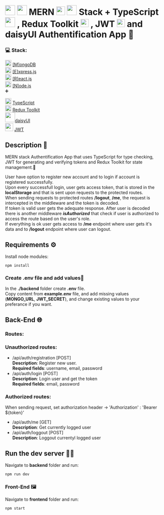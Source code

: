 # <img src="https://cdn.icon-icons.com/icons2/2415/PNG/512/mongodb_original_logo_icon_146424.png" width="32px"> <img src="https://cdn.icon-icons.com/icons2/2699/PNG/512/expressjs_logo_icon_169185.png" width="32px"/> MERN <img src="https://cdn.icon-icons.com/icons2/2415/PNG/512/react_original_logo_icon_146374.png" width="28px"/> <img src="https://cdn.icon-icons.com/icons2/2415/PNG/512/nodejs_plain_logo_icon_146409.png" width="32px"/> Stack + TypeScript <img src="https://cdn.icon-icons.com/icons2/2415/PNG/72/typescript_plain_logo_icon_146316.png" width="32px"/> , Redux Toolkit <img src='https://cdn.icon-icons.com/icons2/2415/PNG/512/redux_original_logo_icon_146365.png' width='26px'> , JWT <img src='https://jwt.io/img/pic_logo.svg' width='26px'> and daisyUI Authentification App 🙌

### 💻 Stack: <br/>

<img src="https://cdn.icon-icons.com/icons2/2415/PNG/512/mongodb_original_logo_icon_146424.png" width="20px"/> [[M]ongoDB](https://www.mongodb.com/)<br>
<img src="https://cdn.icon-icons.com/icons2/2415/PNG/512/express_original_logo_icon_146527.png" width="20px"/> [[E]xpress.js](https://expressjs.com/)<br>
<img src="https://cdn.icon-icons.com/icons2/2415/PNG/512/react_original_logo_icon_146374.png" width="20px"/> [[R]eact.js](https://reactjs.org/)<br>
<img src="https://cdn.icon-icons.com/icons2/2415/PNG/512/nodejs_plain_logo_icon_146409.png" width="20px"/> [[N]ode.js](https://nodejs.org/en/)<br>
➕

<img src="https://cdn.icon-icons.com/icons2/2415/PNG/72/typescript_plain_logo_icon_146316.png" width="20"/> [TypeScript](https://www.typescriptlang.org/)<br/>
<img src="https://cdn.icon-icons.com/icons2/2415/PNG/72/redux_original_logo_icon_146365.png" width="20"/> [Redux Toolkit](https://redux-toolkit.js.org/)<br/>
<img src='https://cdn.icon-icons.com/icons2/3914/PNG/512/daisyui_logo_icon_249080.png' width='32px'>[daisyUI](https://daisyui.com/)<br/>
<img src='https://jwt.io/img/pic_logo.svg' width='26px'> [JWT](https://jwt.io/)

## Description 📜

MERN stack Authentification App that uses TypeScript for type checking, JWT for generating and verifying tokens and Redux Toolkit for state management.🤗<br>

User have option to register new account and to login if account is registered successfully.<br>
Upon every successfull login, user gets access token, that is stored in the **localStorage** and that is sent upon requests to the protected routes.<br> When sending requests to protected routes **/logout**, **/me**, the request is intercepted in the middleware and the token is decoded.<br>If token is valid user gets the adequate response. After user is decoded there is another middleware _**isAuthorized**_ that check if user is authorized to access the route based on the user's role.<br>
If everything is ok user gets access to **/me** endpoint where user gets it's data and to **/logout** endpoint where user can logout.

## Requirements ⚙️

Install node modules: <br>

```
npm install
```

### Create .env file and add values🍃

In the **./backend** folder create **.env** file.<br>
Copy content from **example.env** file, and add missing values (**MONGO_URL**, **JWT_SECRET**), and change existing values to your preferance if you want.

## Back-End 🌐

### Routes: <br>

### Unauthorized routes: <br>

- /api/auth/registration [POST]<br/>
  **Description**: Register new user.<br/>
  **Required fields**: username, email, password
- /api/auth/login [POST]<br/>
  **Description**: Login user and get the token<br/>
  **Required fields**: email, password

### Authorized routes: <br>

When sending request, set authorization header -> 'Authorization' : 'Bearer ${token}'<br/>

- /api/auth/me [GET]<br/>
  **Description**: Get currently logged user <br/>
- /api/auth/loggout [POST]<br/>
  **Description**: Loggout currentyl logged user <br/>

## Run the dev server 👨‍💻

Navigate to **backend** folder and run:

```
npm run dev
```

### Front-End 🖼️

Navigate to **frontend** folder and run:

```
npm start
```
